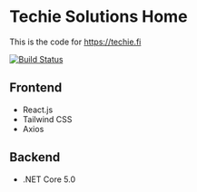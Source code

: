 ﻿# Techie Solutions Home
This is the code for https://techie.fi

[![Build Status](https://dev.azure.com/erlin0816/Techie%20Solutions%20Oy%20Homepage/_apis/build/status/erlinh.TechieSolutionsHome?branchName=main)](https://dev.azure.com/erlin0816/Techie%20Solutions%20Oy%20Homepage/_build/latest?definitionId=1&branchName=main)

## Frontend
- React.js
- Tailwind CSS
- Axios

## Backend
- .NET Core 5.0